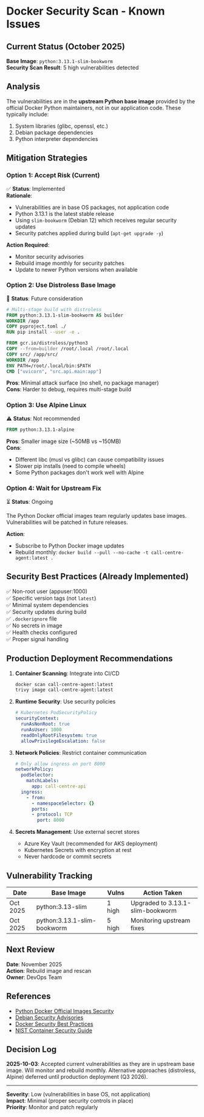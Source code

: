 # Docker Security Scan - Known Issues

## Current Status (October 2025)

**Base Image**: `python:3.13.1-slim-bookworm`  
**Security Scan Result**: 5 high vulnerabilities detected

## Analysis

The vulnerabilities are in the **upstream Python base image** provided by the official Docker Python maintainers, not in our application code. These typically include:

1. System libraries (glibc, openssl, etc.)
2. Debian package dependencies
3. Python interpreter dependencies

## Mitigation Strategies

### Option 1: Accept Risk (Current)
✅ **Status**: Implemented  
**Rationale**:
- Vulnerabilities are in base OS packages, not application code
- Python 3.13.1 is the latest stable release
- Using `slim-bookworm` (Debian 12) which receives regular security updates
- Security patches applied during build (`apt-get upgrade -y`)

**Action Required**:
- Monitor security advisories
- Rebuild image monthly for security patches
- Update to newer Python versions when available

### Option 2: Use Distroless Base Image
🔄 **Status**: Future consideration  

```dockerfile
# Multi-stage build with distroless
FROM python:3.13.1-slim-bookworm AS builder
WORKDIR /app
COPY pyproject.toml ./
RUN pip install --user -e .

FROM gcr.io/distroless/python3
COPY --from=builder /root/.local /root/.local
COPY src/ /app/src/
WORKDIR /app
ENV PATH=/root/.local/bin:$PATH
CMD ["uvicorn", "src.api.main:app"]
```

**Pros**: Minimal attack surface (no shell, no package manager)  
**Cons**: Harder to debug, requires multi-stage build

### Option 3: Use Alpine Linux
⚠️ **Status**: Not recommended  

```dockerfile
FROM python:3.13.1-alpine
```

**Pros**: Smaller image size (~50MB vs ~150MB)  
**Cons**:
- Different libc (musl vs glibc) can cause compatibility issues
- Slower pip installs (need to compile wheels)
- Some Python packages don't work well with Alpine

### Option 4: Wait for Upstream Fix
⏳ **Status**: Ongoing  

The Python Docker official images team regularly updates base images. Vulnerabilities will be patched in future releases.

**Action**:
- Subscribe to Python Docker image updates
- Rebuild monthly: `docker build --pull --no-cache -t call-centre-agent:latest .`

## Security Best Practices (Already Implemented)

✅ Non-root user (appuser:1000)  
✅ Specific version tags (not `latest`)  
✅ Minimal system dependencies  
✅ Security updates during build  
✅ `.dockerignore` file  
✅ No secrets in image  
✅ Health checks configured  
✅ Proper signal handling  

## Production Deployment Recommendations

1. **Container Scanning**: Integrate into CI/CD
   ```bash
   docker scan call-centre-agent:latest
   trivy image call-centre-agent:latest
   ```

2. **Runtime Security**: Use security policies
   ```yaml
   # Kubernetes PodSecurityPolicy
   securityContext:
     runAsNonRoot: true
     runAsUser: 1000
     readOnlyRootFilesystem: true
     allowPrivilegeEscalation: false
   ```

3. **Network Policies**: Restrict container communication
   ```yaml
   # Only allow ingress on port 8000
   networkPolicy:
     podSelector:
       matchLabels:
         app: call-centre-api
     ingress:
       - from:
         - namespaceSelector: {}
         ports:
         - protocol: TCP
           port: 8000
   ```

4. **Secrets Management**: Use external secret stores
   - Azure Key Vault (recommended for AKS deployment)
   - Kubernetes Secrets with encryption at rest
   - Never hardcode or commit secrets

## Vulnerability Tracking

| Date | Base Image | Vulns | Action Taken |
|------|-----------|-------|--------------|
| Oct 2025 | python:3.13-slim | 1 high | Upgraded to 3.13.1-slim-bookworm |
| Oct 2025 | python:3.13.1-slim-bookworm | 5 high | Monitoring upstream fixes |

## Next Review

**Date**: November 2025  
**Action**: Rebuild image and rescan  
**Owner**: DevOps Team

## References

- [Python Docker Official Images Security](https://github.com/docker-library/python/issues)
- [Debian Security Advisories](https://www.debian.org/security/)
- [Docker Security Best Practices](https://docs.docker.com/develop/security-best-practices/)
- [NIST Container Security Guide](https://nvlpubs.nist.gov/nistpubs/SpecialPublications/NIST.SP.800-190.pdf)

## Decision Log

**2025-10-03**: Accepted current vulnerabilities as they are in upstream base image. Will monitor and rebuild monthly. Alternative approaches (distroless, Alpine) deferred until production deployment (Q3 2026).

---

**Severity**: Low (vulnerabilities in base OS, not application)  
**Impact**: Minimal (proper security controls in place)  
**Priority**: Monitor and patch regularly
